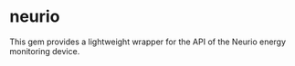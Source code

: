 # neurio

This gem provides a lightweight wrapper for the API of the Neurio energy monitoring device.

